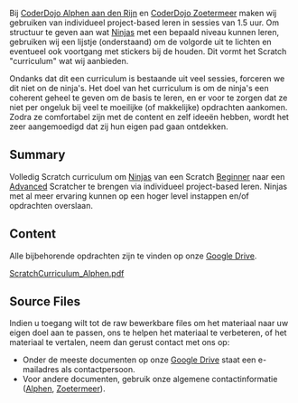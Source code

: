 Bij [CoderDojo Alphen aan den
Rijn](http://coderdojo-alphenaandenrijn.nl) en [CoderDojo
Zoetermeer](http://www.coderdojo-zoetermeer.nl) maken wij gebruiken van
individueel project-based leren in sessies van 1.5 uur. Om structuur te
geven aan wat [Ninjas](Ninjas.md) met een bepaald niveau kunnen
leren, gebruiken wij een lijstje (onderstaand) om de volgorde uit te
lichten en eventueel ook voortgang met stickers bij de houden. Dit vormt
het Scratch "curriculum" wat wij aanbieden.

Ondanks dat dit een curriculum is bestaande uit veel sessies, forceren
we dit niet on de ninja's. Het doel van het curriculum is om de ninja's
een coherent geheel te geven om de basis te leren, en er voor te zorgen
dat ze niet per ongeluk bij veel te moeilijke (of makkelijke) opdrachten
aankomen. Zodra ze comfortabel zijn met de content en zelf ideeën
hebben, wordt het zeer aangemoedigd dat zij hun eigen pad gaan
ontdekken.

## Summary

 Volledig Scratch curriculum om [Ninjas](Ninjas.md)
van een Scratch [Beginner](Beginner.md) naar een
[Advanced](Advanced.md) Scratcher te brengen via individueel
project-based leren. Ninjas met al meer ervaring kunnen op een hoger
level instappen en/of opdrachten overslaan. 

## Content

Alle bijbehorende opdrachten zijn te vinden op onze [Google
Drive](https://drive.google.com/drive/folders/0B-NwRJ9NsROUbnByYlgyOHgxUFE).

[ScratchCurriculum_Alphen.pdf](../files/ScratchCurriculum_Alphen.pdf)

## Source Files

Indien u toegang wilt tot de raw bewerkbare files om het materiaal naar
uw eigen doel aan te passen, ons te helpen het materiaal te verbeteren,
of het materiaal te vertalen, neem dan gerust contact met ons op:

  - Onder de meeste documenten op onze [Google
    Drive](https://drive.google.com/drive/folders/0B-NwRJ9NsROUbnByYlgyOHgxUFE)
    staat een e-mailadres als contactpersoon.
  - Voor andere documenten, gebruik onze algemene contactinformatie
    ([Alphen](http://coderdojo-alphenaandenrijn.nl/contact/),
    [Zoetermeer](http://www.coderdojo-zoetermeer.nl/wie-zijn-wij/)).
